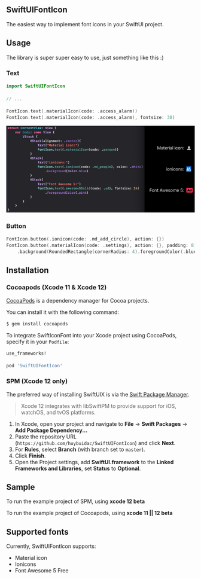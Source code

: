 ## SwiftUIFontIcon

The easiest way to implement font icons in your SwiftUI project.

## Usage

The library is super super easy to use, just something like this :)

### Text

```swift
import SwiftUIFontIcon

// ...

FontIcon.text(.materialIcon(code: .access_alarm))
FontIcon.text(.materialIcon(code: .access_alarm), fontsize: 30)
```

![Test Image 3](/resources/demo_code.png)

### Button

```swift
FontIcon.button(.ionicon(code: .md_add_circle), action: {})
FontIcon.button(.materialIcon(code: .settings), action: {}, padding: 8)
    .background(RoundedRectangle(cornerRadius: 4).foregroundColor(.blue))
```

## Installation

### Cocoapods (Xcode 11 & Xcode 12)

[CocoaPods](http://cocoapods.org) is a dependency manager for Cocoa projects.

You can install it with the following command:

```bash
$ gem install cocoapods
```

To integrate SwiftIconFont into your Xcode project using CocoaPods, specify it in your `Podfile`:

```ruby
use_frameworks!

pod 'SwiftUIFontIcon'
```

### SPM (Xcode 12 only)

The preferred way of installing SwiftUIX is via the [Swift Package Manager](https://swift.org/package-manager/).

>Xcode 12 integrates with libSwiftPM to provide support for iOS, watchOS, and tvOS platforms.

1. In Xcode, open your project and navigate to **File** → **Swift Packages** → **Add Package Dependency...**
2. Paste the repository URL (`https://github.com/huybuidac/SwiftUIFontIcon`) and click **Next**.
3. For **Rules**, select **Branch** (with branch set to `master`).
4. Click **Finish**.
5. Open the Project settings, add **SwiftUI.framework** to the **Linked Frameworks and Libraries**, set **Status** to **Optional**.


## Sample

To run the example project of SPM, using **xcode 12 beta**

To run the example project of Cocoapods, using **xcode 11 || 12 beta**

## Supported fonts

Currently, SwiftUIFontIcon supports:
- Material icon
- Ionicons
- Font Awesome 5 Free
